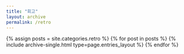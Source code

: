 ```yaml
---
title: "회고"
layout: archive
permalink: /retro
---
```


{% assign posts = site.categories.retro %}
{% for post in posts %} {% include archive-single.html type=page.entries_layout %} {% endfor %}
